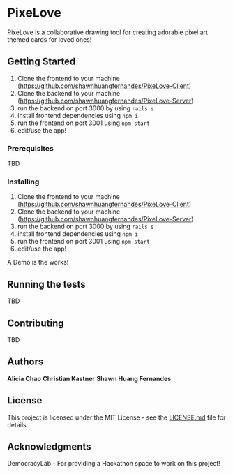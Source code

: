 # PixeLove

PixeLove is a collaborative drawing tool for creating adorable pixel art themed cards for loved ones!

## Getting Started

1) Clone the frontend to your machine (https://github.com/shawnhuangfernandes/PixeLove-Client)
2) Clone the backend to your machine (https://github.com/shawnhuangfernandes/PixeLove-Server)
3) run the backend on port 3000 by using ```rails s```
4) install frontend dependencies using ```npm i```
5) run the frontend on port 3001 using ```npm start```
6) edit/use the app!

### Prerequisites

TBD

### Installing

1) Clone the frontend to your machine (https://github.com/shawnhuangfernandes/PixeLove-Client)
2) Clone the backend to your machine (https://github.com/shawnhuangfernandes/PixeLove-Server)
3) run the backend on port 3000 by using ```rails s```
4) install frontend dependencies using ```npm i```
5) run the frontend on port 3001 using ```npm start```
6) edit/use the app!

A Demo is the works!

## Running the tests

TBD

## Contributing

TBD 

## Authors

**Alicia Chao** 
**Christian Kastner**
**Shawn Huang Fernandes**

## License

This project is licensed under the MIT License - see the [LICENSE.md](LICENSE.md) file for details

## Acknowledgments

DemocracyLab - For providing a Hackathon space to work on this project!
